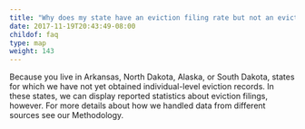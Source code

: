 ```yaml
---
title: "Why does my state have an eviction filing rate but not an eviction rate?"
date: 2017-11-19T20:43:49-08:00
childof: faq
type: map
weight: 143
---
```

Because you live in Arkansas, North Dakota, Alaska, or South Dakota, states for which we have not yet obtained individual-level eviction records. In these states, we can display reported statistics about eviction filings, however. For more details about how we handled data from different sources see our Methodology.
